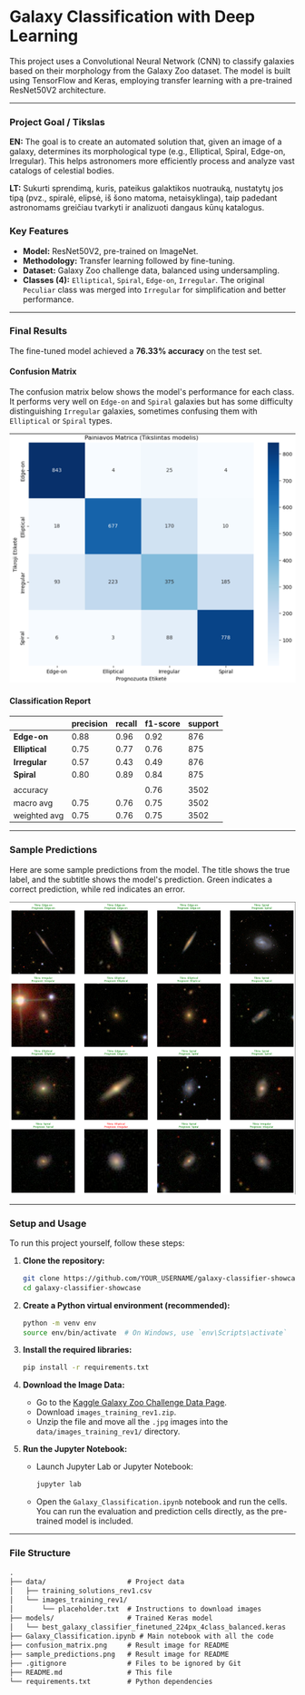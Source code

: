 # Galaxy Classification with Deep Learning

This project uses a Convolutional Neural Network (CNN) to classify galaxies based on their morphology from the Galaxy Zoo dataset. The model is built using TensorFlow and Keras, employing transfer learning with a pre-trained ResNet50V2 architecture.

---

### Project Goal / Tikslas

**EN:** The goal is to create an automated solution that, given an image of a galaxy, determines its morphological type (e.g., Elliptical, Spiral, Edge-on, Irregular). This helps astronomers more efficiently process and analyze vast catalogs of celestial bodies.

**LT:** Sukurti sprendimą, kuris, pateikus galaktikos nuotrauką, nustatytų jos tipą (pvz., spiralė, elipsė, iš šono matoma, netaisyklinga), taip padedant astronomams greičiau tvarkyti ir analizuoti dangaus kūnų katalogus.

### Key Features
- **Model:** ResNet50V2, pre-trained on ImageNet.
- **Methodology:** Transfer learning followed by fine-tuning.
- **Dataset:** Galaxy Zoo challenge data, balanced using undersampling.
- **Classes (4):** `Elliptical`, `Spiral`, `Edge-on`, `Irregular`. The original `Peculiar` class was merged into `Irregular` for simplification and better performance.

---

### Final Results

The fine-tuned model achieved a **76.33% accuracy** on the test set.

#### Confusion Matrix
The confusion matrix below shows the model's performance for each class. It performs very well on `Edge-on` and `Spiral` galaxies but has some difficulty distinguishing `Irregular` galaxies, sometimes confusing them with `Elliptical` or `Spiral` types.

![Confusion Matrix](confusion_matrix.png)

#### Classification Report

|              | precision | recall | f1-score | support |
|--------------|-----------|--------|----------|---------|
|    **Edge-on** |      0.88 |   0.96 |     0.92 |     876 |
| **Elliptical** |      0.75 |   0.77 |     0.76 |     875 |
|  **Irregular** |      0.57 |   0.43 |     0.49 |     876 |
|     **Spiral** |      0.80 |   0.89 |     0.84 |     875 |
|              |           |        |          |         |
|     accuracy |           |        |     0.76 |    3502 |
|    macro avg |      0.75 |   0.76 |     0.75 |    3502 |
| weighted avg |      0.75 |   0.76 |     0.75 |    3502 |

---

### Sample Predictions

Here are some sample predictions from the model. The title shows the true label, and the subtitle shows the model's prediction. Green indicates a correct prediction, while red indicates an error.

![Sample Predictions](sample_predictions.png)

---

### Setup and Usage

To run this project yourself, follow these steps:

1.  **Clone the repository:**
    ```bash
    git clone https://github.com/YOUR_USERNAME/galaxy-classifier-showcase.git
    cd galaxy-classifier-showcase
    ```

2.  **Create a Python virtual environment (recommended):**
    ```bash
    python -m venv env
    source env/bin/activate  # On Windows, use `env\Scripts\activate`
    ```

3.  **Install the required libraries:**
    ```bash
    pip install -r requirements.txt
    ```

4.  **Download the Image Data:**
    - Go to the [Kaggle Galaxy Zoo Challenge Data Page](https://www.kaggle.com/competitions/galaxy-zoo-the-galaxy-challenge/data).
    - Download `images_training_rev1.zip`.
    - Unzip the file and move all the `.jpg` images into the `data/images_training_rev1/` directory.

5.  **Run the Jupyter Notebook:**
    - Launch Jupyter Lab or Jupyter Notebook:
      ```bash
      jupyter lab
      ```
    - Open the `Galaxy_Classification.ipynb` notebook and run the cells. You can run the evaluation and prediction cells directly, as the pre-trained model is included.

---

### File Structure
```
.
├── data/                    # Project data
│   ├── training_solutions_rev1.csv
│   └── images_training_rev1/
│       └── placeholder.txt  # Instructions to download images
├── models/                  # Trained Keras model
│   └── best_galaxy_classifier_finetuned_224px_4class_balanced.keras
├── Galaxy_Classification.ipynb # Main notebook with all the code
├── confusion_matrix.png     # Result image for README
├── sample_predictions.png   # Result image for README
├── .gitignore               # Files to be ignored by Git
├── README.md                # This file
└── requirements.txt         # Python dependencies
```
